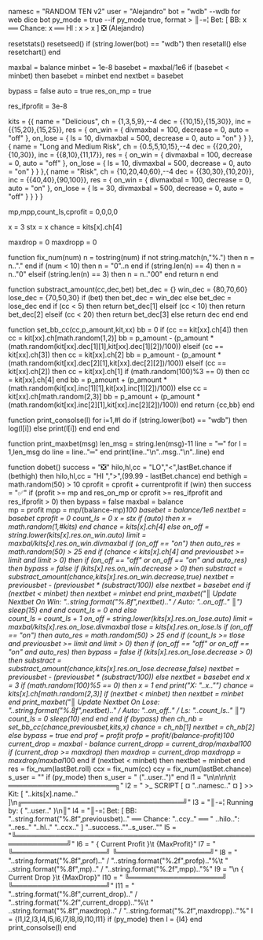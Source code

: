namesc  = "RANDOM TEN v2"
user    = "Alejandro"
bot     = "wdb" --wdb for web dice bot
py_mode = true
--if py_mode true, format > ║-=¦ Bet: [ BB: x ══ Chance: x ══ HI : x > x ] ❎  (Alejandro)

resetstats() resetseed()
if (string.lower(bot) == "wdb") then resetall() else resetchart() end

maxbal  = balance
minbet  = 1e-8
basebet = maxbal/1e6
if (basebet < minbet) then
    basebet = minbet
end
nextbet = basebet

bypass    = false
auto      = true
res_on_mp = true

res_ifprofit = 3e-8

kits = {{
    name = "Delicious",
    ch   = {1,3,5,9},--4
    dec  = {{10,15},{15,30}},
    inc  = {{15,20},{15,25}},
    res  = {
           on_win = {
                divmaxbal = 100, 
                decrease  = 0, 
                auto      = "off"
           },
           on_lose = {
                ls        = 10,
                divmaxbal = 500,
                decrease  = 0,
                auto      = "on"
           }
         }
    },{
    name = "Long and Medium Risk",
    ch   = {0.5,5,10,15},--4
    dec  = {{20,20},{10,30}},
    inc  = {{8,10},{11,17}},
    res  = {
           on_win = {
                divmaxbal = 100,
                decrease  = 0,
                auto      = "off"
           },
           on_lose = {
                ls        = 10,
                divmaxbal = 500,
                decrease  = 0,
                auto      = "on"
           }
         }
    },{
    name = "Risk",
    ch   = {10,20,40,60},--4
    dec  = {{30,30},{10,20}},
    inc  = {{40,40},{90,100}},
    res  = {
           on_win = {
                divmaxbal = 100,
                decrease  = 0,
                auto      = "on"
           },
           on_lose = {
                ls        = 30,
                divmaxbal = 500,
                decrease  = 0,
                auto      = "off"
           }
         }
    }
}

mp,mpp,count_ls,cprofit = 0,0,0,0

x      = 3
stx    = x
chance = kits[x].ch[4]

maxdrop  = 0
maxdropp = 0

function fix_num(num)
    n = tostring(num)
    if not string.match(n,"%.") then
        n = n.."."
    end
    if (num < 10) then
        n = "0"..n
    end
    if (string.len(n) == 4) then
        n = n.."0"
    elseif (string.len(n) == 3) then
        n = n.."00" 
    end
    return n
end

function substract_amount(cc,dec,bet)
    bet_dec  = {}
    win_dec  = {80,70,60}
    lose_dec = {70,50,30}
    if (bet) then
        bet_dec = win_dec
    else
        bet_dec = lose_dec
    end
    if (cc < 5) then
        return bet_dec[1]
    elseif (cc < 10) then
        return bet_dec[2]
    elseif (cc < 20) then
        return bet_dec[3]
    else
        return dec
    end
end

function set_bb_cc(cc,p_amount,kit,xx)
    bb = 0
    if (cc == kit[xx].ch[4]) then
        cc = kit[xx].ch[math.random(1,2)]
        bb = p_amount - (p_amount * (math.random(kit[xx].dec[1][1],kit[xx].dec[1][2])/100))
    elseif (cc == kit[xx].ch[3]) then
        cc = kit[xx].ch[2]
        bb = p_amount - (p_amount * (math.random(kit[xx].dec[2][1],kit[xx].dec[2][2])/100))
    elseif (cc == kit[xx].ch[2]) then
        cc = kit[xx].ch[1]
        if (math.random(100)%3 == 0) then cc = kit[xx].ch[4] end 
        bb = p_amount + (p_amount * (math.random(kit[xx].inc[1][1],kit[xx].inc[1][2])/100)) 
    else
        cc = kit[xx].ch[math.random(2,3)]
        bb = p_amount + (p_amount * (math.random(kit[xx].inc[2][1],kit[xx].inc[2][2])/100))
    end
    return {cc,bb}
end

function print_consolse(l)
    for i=1,#l do if (string.lower(bot) == "wdb") then log(l[i]) else print(l[i]) end end
end

function print_maxbet(msg)
    len_msg = string.len(msg)-11
    line    = "═"
    for l   = 1,len_msg do
        line = line.."═"
    end
    print(line.."\n"..msg.."\n"..line)
end

function dobet()
    success = "❎"
    hilo,hl,cc = "LO","<",lastBet.chance
    if (bethigh) then hilo,hl,cc = "HI ",">",(99.99 - lastBet.chance) end
    bethigh = math.random(50) > 10
    cprofit = cprofit + currentprofit
    if (win) then
        success = "✅"
        if (profit >= mp and res_on_mp or cprofit >= res_ifprofit and res_ifprofit > 0) then
            bypass   = false
            maxbal   = balance  
            mp       = profit
            mpp      = mp/(balance-mp)*100
            basebet  = balance/1e6
            nextbet  = basebet
            cprofit  = 0
            count_ls = 0
            x        = stx
            if (auto) then x = math.random(1,#kits) end
            chance = kits[x].ch[4]
        else
            on_off = string.lower(kits[x].res.on_win.auto)
            limit  = maxbal/kits[x].res.on_win.divmaxbal
            if (on_off == "on") then auto_res = math.random(50) > 25 end
            if (chance < kits[x].ch[4] and previousbet >= limit and limit > 0) then
                if (on_off == "off" or on_off == "on" and auto_res) then
                    bypass = false
                    if (kits[x].res.on_win.decrease > 0) then
                        substract = substract_amount(chance,kits[x].res.on_win.decrease,true)
                        nextbet   = previousbet - (previousbet * (substract/100))
                    else
                        nextbet = basebet
                    end
                    if (nextbet < minbet) then nextbet = minbet end
                    print_maxbet("║ Update Nextbet On Win: "..string.format("%.8f",nextbet).." / Auto: "..on_off.." ║")
                    sleep(15)
                end
            end
            count_ls = 0
        end
    else  
        count_ls = count_ls + 1
        on_off   = string.lower(kits[x].res.on_lose.auto)
        limit    = maxbal/kits[x].res.on_lose.divmaxbal
        tlose    = kits[x].res.on_lose.ls
        if (on_off == "on") then auto_res = math.random(50) > 25 end
        if (count_ls >= tlose and previousbet >= limit and limit > 0) then
            if (on_off == "off" or on_off == "on" and auto_res) then
                bypass = false
                if (kits[x].res.on_lose.decrease > 0) then
                    substract = substract_amount(chance,kits[x].res.on_lose.decrease,false)
                    nextbet = previousbet - (previousbet * (substract/100))
                else
                    nextbet = basebet
                end
                x = 3
                if (math.random(100)%5 == 0) then
                    x = 1
                end
                print("X: "..x.."")
                chance = kits[x].ch[math.random(2,3)]
                if (nextbet < minbet) then nextbet = minbet end
                print_maxbet("║ Update Nextbet On Lose: "..string.format("%.8f",nextbet).." / Auto: "..on_off.." / Ls: "..count_ls.." ║")
                count_ls = 0
                sleep(10)
            end
        end
    end
    if (bypass) then
        ch_nb   = set_bb_cc(chance,previousbet,kits,x)
        chance  = ch_nb[1]
        nextbet = ch_nb[2]
    else
        bypass = true
    end
    prof          = profit
    profp         = profit/(balance-profit)*100
    current_drop  = maxbal - balance
    current_dropp = current_drop/maxbal*100
    if (current_drop >= maxdrop) then
        maxdrop  = current_drop
        maxdropp = maxdrop/maxbal*100
    end
    if (nextbet < minbet) then nextbet = minbet end
    res    = fix_num(lastBet.roll)
    ccx    = fix_num(cc)
    ccy    = fix_num(lastBet.chance)
    s_user = ""
    if (py_mode) then s_user = "   ("..user..")" end
    l1     = "\n\n\n\n\t        ══════════════════════╗"
    l2     = " >_ SCRIPT     [   ¤  "..namesc.."  ¤   ]  >>  Kit: [ "..kits[x].name.." ]\n╔═════════════════════════════════╝"
    l3     = "║-=¦ Running by: ( "..user.." )\n║"
    l4     = "║-=¦ Bet: [ BB: "..string.format("%.8f",previousbet).."   ══   Chance: "..ccy.."   ══   "
    ..hilo..": "..res.."  "..hl.."  "..ccx.." ]  "..success..""..s_user..""
    l5 = "╚═════════════════════════════════════════════════════════════╝"
    l6 = "           { Current Profit }\t              {MaxProfit}"
    l7 = "  ╚═══════════════════╝      ╚═══════════════════╝"
    l8 = "       "..string.format("%.8f",prof).." / "..string.format("%.2f",profp).."%\t        "
    ..string.format("%.8f",mp).." / "..string.format("%.2f",mpp).."%"
    l9  = "\n           { Current Drop }\t              {MaxDrop}"
    l10 = "  ╚═══════════════════╝      ╚═══════════════════╝"
    l11 = "       "..string.format("%.8f",current_drop).." / "..string.format("%.2f",current_dropp).."%\t       "
    ..string.format("%.8f",maxdrop).." / "..string.format("%.2f",maxdropp).."%"
    l = {l1,l2,l3,l4,l5,l6,l7,l8,l9,l10,l11}
    if (py_mode) then l = {l4} end
    print_consolse(l)
end
